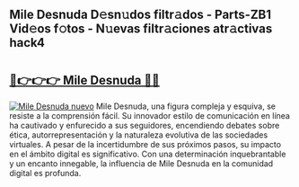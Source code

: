 ## Mile Desnuda D𝚎sn𝚞dos filtr𝚊dos - Parts-ZB1 Vid𝚎os f𝚘tos - N𝚞evas filtr𝚊ciones atr𝚊ctivas hack4

# <h2><a href="http://mb7tgn.tromn.icu/?c=Mile+Desnuda">🔗👉👉👉 Mile Desnuda 🔗🔗</a></h2>

[![Mile Desnuda nuevo](https://i.imgur.com/pEAQMta.gif)](http://mb7tgn.tromn.icu/?c=Mile+Desnuda)
Mile Desnuda, una figura compleja y esquiva, se resiste a la comprensión fácil. Su innovador estilo de comunicación en línea ha cautivado y enfurecido a sus seguidores, encendiendo debates sobre ética, autorrepresentación y la naturaleza evolutiva de las sociedades virtuales. A pesar de la incertidumbre de sus próximos pasos, su impacto en el ámbito digital es significativo. Con una determinación inquebrantable y un encanto innegable, la influencia de Mile Desnuda en la comunidad digital es profunda.
